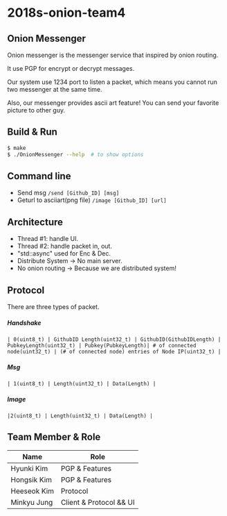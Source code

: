 2018s-onion-team4
=====

Onion Messenger
-----
Onion messenger is the messenger service that inspired by onion routing.

It use PGP for encrypt or decrypt messages.

Our system use 1234 port to listen a packet, which means you cannot run two messenger at the same time.

Also, our messenger provides ascii art feature! You can send your favorite picture to other guy.

Build & Run
-----
```sh
$ make
$ ./OnionMessenger --help  # to show options
```

Command line
-----
- Send msg
`/send [Github_ID] [msg]`
- Geturl to asciiart(png file)
`/image [Github_ID] [url]`

Architecture
-----
- Thread #1: handle UI.
- Thread #2: handle packet in, out.
- "std::async" used for Enc & Dec.
- Distribute System -> No main server.
- No onion routing -> Because we are distributed system!

Protocol
-----
There are three types of packet.

##### Handshake
`| 0(uint8_t) | GithubID Length(uint32_t) | GithubID(GithubIDLength) |
PubkeyLength(uint32_t) | Pubkey(PubkeyLength)| # of connected node(uint32_t)
| (# of connected node) entries of Node IP(uint32_t) |`

##### Msg
`| 1(uint8_t) | Length(uint32_t) | Data(Length) |`

##### Image
`|2(uint8_t) | Length(uint32_t) | Data(Length) |`

Team Member & Role
-----
| Name        | Role                    |
|-------------|-------------------------|
| Hyunki Kim  | PGP & Features          |
| Hongsik Kim | PGP & Features          |
| Heeseok Kim | Protocol                |
| Minkyu Jung | Client & Protocol && UI |
